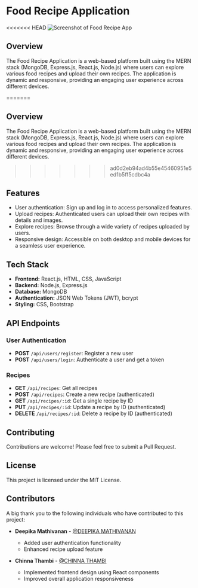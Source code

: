 # Food Recipe Application
<<<<<<< HEAD
![Screenshot of Food Recipe App](assests/d2.jpg)
## Overview
The Food Recipe Application is a web-based platform built using the MERN stack (MongoDB, Express.js, React.js, Node.js) where users can explore various food recipes and upload their own recipes. The application is dynamic and responsive, providing an engaging user experience across different devices.

=======

## Overview
The Food Recipe Application is a web-based platform built using the MERN stack (MongoDB, Express.js, React.js, Node.js) where users can explore various food recipes and upload their own recipes. The application is dynamic and responsive, providing an engaging user experience across different devices.

>>>>>>> ad0d2eb94ad4b55e45460951e5ed1b5ff5cdbc4a
## Features
- User authentication: Sign up and log in to access personalized features.
- Upload recipes: Authenticated users can upload their own recipes with details and images.
- Explore recipes: Browse through a wide variety of recipes uploaded by users.
- Responsive design: Accessible on both desktop and mobile devices for a seamless user experience.

## Tech Stack
- **Frontend:** React.js, HTML, CSS, JavaScript
- **Backend:** Node.js, Express.js
- **Database:** MongoDB
- **Authentication:** JSON Web Tokens (JWT), bcrypt
- **Styling:** CSS, Bootstrap


## API Endpoints
### User Authentication
- **POST** `/api/users/register`: Register a new user
- **POST** `/api/users/login`: Authenticate a user and get a token

### Recipes
- **GET** `/api/recipes`: Get all recipes
- **POST** `/api/recipes`: Create a new recipe (authenticated)
- **GET** `/api/recipes/:id`: Get a single recipe by ID
- **PUT** `/api/recipes/:id`: Update a recipe by ID (authenticated)
- **DELETE** `/api/recipes/:id`: Delete a recipe by ID (authenticated)

## Contributing
Contributions are welcome! Please feel free to submit a Pull Request.

## License
This project is licensed under the MIT License.

## Contributors

A big thank you to the following individuals who have contributed to this project:

- **Deepika Mathivanan** - [@DEEPIKA MATHIVANAN]([https://github.com/johndoe](https://github.com/22CSR041))
  - Added user authentication functionality
  - Enhanced recipe upload feature
  
- **Chinna Thambi** - [@CHINNA THAMBI]([https://github.com/janesmith](https://github.com/chinnathambigitHub))
  - Implemented frontend design using React components
  - Improved overall application responsiveness


